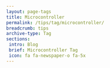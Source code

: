 ```yaml
---
layout: page-tags
title: Microcontroller
permalink: /tips/tag/microcontroller/
breadcrumb: tips
archive-type: Tag
sections:
 intro: Blog
 brief: Microcontroller Tag
 icon: fa fa-newspaper-o fa-5x
---
```

